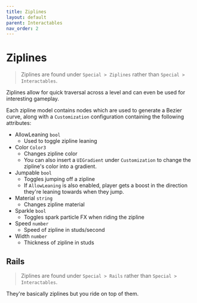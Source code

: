 ```yaml
---
title: Ziplines
layout: default
parent: Interactables
nav_order: 2
---
```

# Ziplines
> Ziplines are found under `Special > Ziplines` rather than `Special > Interactables`.

Ziplines allow for quick traversal across a level and can even be used for interesting gameplay. 

Each zipline model contains nodes which are used to generate a Bezier curve, along with a `Customization` configuration containing the following attributes:

- AllowLeaning `bool`
    - Used to toggle zipline leaning
- Color `Color3`
    - Changes zipline color
    - You can also insert a `UIGradient` under `Customization` to change the zipline's color into a gradient.
- Jumpable `bool`
    - Toggles jumping off a zipline
    - If `AllowLeaning` is also enabled, player gets a boost in the direction they're leaning towards when they jump.
- Material `string`
    - Changes zipline material
- Sparkle `bool`
    - Toggles spark particle FX when riding the zipline
- Speed `number`
    - Speed of zipline in studs/second
- Width `number`
    - Thickness of zipline in studs

## Rails
> Ziplines are found under `Special > Rails` rather than `Special > Interactables`.

They're basically ziplines but you ride on top of them.